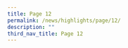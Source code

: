 ```yaml
---
title: Page 12
permalink: /news/highlights/page/12/
description: ""
third_nav_title: Page 12
---
```

